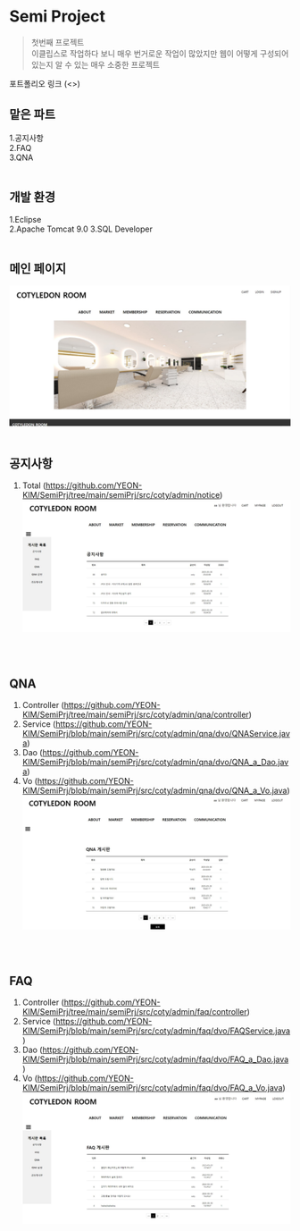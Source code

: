 # Semi Project
> 첫번째 프로젝트<br>
> 이클립스로 작업하다 보니 매우 번거로운 작업이 많았지만 웹이 어떻게 구성되어 있는지 알 수 있는 매우 소중한 프로젝트

포트폴리오 링크 (<>)
<br>

## 맡은 파트
1.공지사항<br>
2.FAQ<br>
3.QNA
<br>
<br>
## 개발 환경
1.Eclipse<br>
2.Apache Tomcat 9.0
3.SQL Developer
<br>
<br>
## 메인 페이지
![](semiImage/1.jpg)
<br>
<br>
## 공지사항
1. Total (<https://github.com/YEON-KIM/SemiPrj/tree/main/semiPrj/src/coty/admin/notice>)
![](semiImage/2.jpg)
<br>
<br>

## QNA
1. Controller (<https://github.com/YEON-KIM/SemiPrj/tree/main/semiPrj/src/coty/admin/qna/controller>)
2. Service (<https://github.com/YEON-KIM/SemiPrj/blob/main/semiPrj/src/coty/admin/qna/dvo/QNAService.java>)
3. Dao (<https://github.com/YEON-KIM/SemiPrj/blob/main/semiPrj/src/coty/admin/qna/dvo/QNA_a_Dao.java>)
4. Vo (<https://github.com/YEON-KIM/SemiPrj/blob/main/semiPrj/src/coty/admin/qna/dvo/QNA_a_Vo.java>)
![](semiImage/4.jpg)
<br>
<br>

## FAQ
1. Controller (<https://github.com/YEON-KIM/SemiPrj/tree/main/semiPrj/src/coty/admin/faq/controller>)
2. Service (<https://github.com/YEON-KIM/SemiPrj/blob/main/semiPrj/src/coty/admin/faq/dvo/FAQService.java>)
3. Dao (<https://github.com/YEON-KIM/SemiPrj/blob/main/semiPrj/src/coty/admin/faq/dvo/FAQ_a_Dao.java>)
4. Vo (<https://github.com/YEON-KIM/SemiPrj/blob/main/semiPrj/src/coty/admin/faq/dvo/FAQ_a_Vo.java>)
![](semiImage/3.jpg)
<br>
<br>


